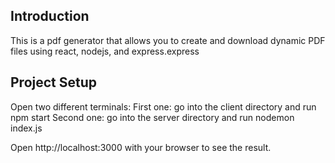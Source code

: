 ## Introduction
This is a pdf generator that allows you to create and download dynamic PDF files using react, nodejs, and express.express

## Project Setup
Open two different terminals:
    First one: 
    go into the client directory and run npm start 
    Second one: 
    go into the server directory and run nodemon index.js

Open http://localhost:3000 with your browser to see the result.